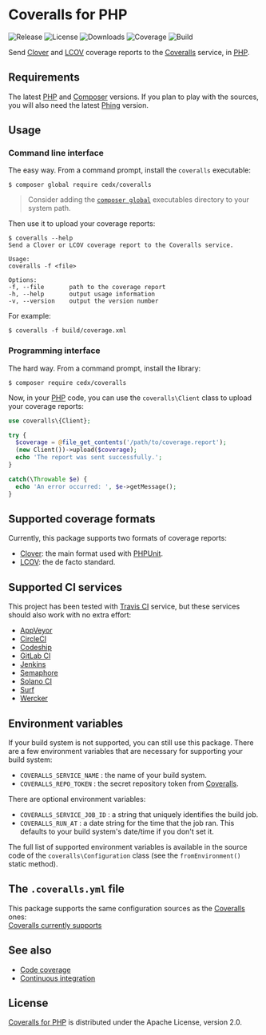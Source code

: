 # Coveralls for PHP
![Release](https://img.shields.io/packagist/v/cedx/coveralls.svg) ![License](https://img.shields.io/packagist/l/cedx/coveralls.svg) ![Downloads](https://img.shields.io/packagist/dt/cedx/coveralls.svg) ![Coverage](https://coveralls.io/repos/github/cedx/coveralls.php/badge.svg) ![Build](https://travis-ci.org/cedx/coveralls.php.svg)

Send [Clover](https://www.atlassian.com/software/clover) and [LCOV](http://ltp.sourceforge.net/coverage/lcov.php) coverage reports to the [Coveralls](https://coveralls.io) service, in [PHP](https://secure.php.net).

## Requirements
The latest [PHP](https://secure.php.net) and [Composer](https://getcomposer.org) versions.
If you plan to play with the sources, you will also need the latest [Phing](https://www.phing.info) version.

## Usage

### Command line interface
The easy way. From a command prompt, install the `coveralls` executable:

```shell
$ composer global require cedx/coveralls
```

> Consider adding the [`composer global`](https://getcomposer.org/doc/03-cli.md#global) executables directory to your system path.

Then use it to upload your coverage reports:

```shell
$ coveralls --help
Send a Clover or LCOV coverage report to the Coveralls service.

Usage:
coveralls -f <file>

Options:
-f, --file       path to the coverage report
-h, --help       output usage information
-v, --version    output the version number
```

For example:

```shell
$ coveralls -f build/coverage.xml
```

### Programming interface
The hard way. From a command prompt, install the library:
              
```shell
$ composer require cedx/coveralls
```

Now, in your [PHP](https://secure.php.net) code, you can use the `coveralls\Client` class to upload your coverage reports:

```php
use coveralls\{Client};

try {
  $coverage = @file_get_contents('/path/to/coverage.report');
  (new Client())->upload($coverage);
  echo 'The report was sent successfully.';
}

catch(\Throwable $e) {
  echo 'An error occurred: ', $e->getMessage();
}
```

## Supported coverage formats
Currently, this package supports two formats of coverage reports:
- [Clover](https://www.atlassian.com/software/clover): the main format used with [PHPUnit](https://phpunit.de).
- [LCOV](http://ltp.sourceforge.net/coverage/lcov.php): the de facto standard.

## Supported CI services
This project has been tested with [Travis CI](https://travis-ci.com) service, but these services should also work with no extra effort:
- [AppVeyor](https://www.appveyor.com)
- [CircleCI](https://circleci.com)
- [Codeship](https://codeship.com)
- [GitLab CI](https://gitlab.com)
- [Jenkins](https://jenkins.io)
- [Semaphore](https://semaphoreci.com)
- [Solano CI](https://ci.solanolabs.com)
- [Surf](https://github.com/surf-build/surf)
- [Wercker](http://www.wercker.com)

## Environment variables
If your build system is not supported, you can still use this package.
There are a few environment variables that are necessary for supporting your build system:
- `COVERALLS_SERVICE_NAME` : the name of your build system.
- `COVERALLS_REPO_TOKEN` : the secret repository token from [Coveralls](https://coveralls.io).

There are optional environment variables:
- `COVERALLS_SERVICE_JOB_ID` : a string that uniquely identifies the build job.
- `COVERALLS_RUN_AT` : a date string for the time that the job ran. This defaults to your build system's date/time if you don't set it.

The full list of supported environment variables is available in the source code of the `coveralls\Configuration` class (see the `fromEnvironment()` static method).

## The `.coveralls.yml` file
This package supports the same configuration sources as the [Coveralls](https://coveralls.io) ones:  
[Coveralls currently supports](https://coveralls.zendesk.com/hc/en-us/articles/201347419-Coveralls-currently-supports)

## See also
- [Code coverage](https://coveralls.io/github/cedx/coveralls.php)
- [Continuous integration](https://travis-ci.org/cedx/coveralls.php)

## License
[Coveralls for PHP](https://github.com/cedx/coveralls.php) is distributed under the Apache License, version 2.0.
